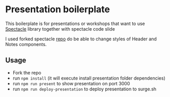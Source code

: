 # Presentation boilerplate

This boilerplate is for presentations or workshops that want to use [Spectacle](https://github.com/FormidableLabs/spectacle) library together with spectacle code slide

I used forked spectacle [repo](https://github.com/vnovick/spectacle-code-slide) do be able to change styles of Header and Notes components. 

## Usage

- Fork the repo
- run `npm install` (it will execute install presentation folder dependencies)
- run `npm run present` to show presentation on port 3000
- run `npm run deploy-presentation` to deploy presentation to surge.sh
